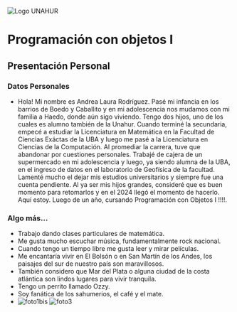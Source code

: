 ![Logo UNAHUR](./UNAHUR.png)

# Programación con objetos I
## Presentación Personal

### Datos Personales
- Hola! Mi nombre es Andrea Laura Rodríguez. Pasé mi infancia en los barrios de Boedo y Caballito y en mi adolescencia nos mudamos con mi familia a Haedo, donde aún sigo viviendo.
Tengo dos hijos, uno de los cuales es alumno también de la Unahur.
Cuando terminé la secundaria, empecé a estudiar la Licenciatura en Matemática en la Facultad de Ciencias Exáctas de la UBA y luego me pasé a la Licenciatura en Ciencias de la Computación. Al promediar la carrera, tuve que abandonar por cuestiones personales.
Trabajé de cajera de un supermercado en mi adolescencia y luego, ya siendo alumna de la UBA, en el ingreso de datos en el laboratorio de Geofísica de la facultad.
Lamenté mucho el dejar mis estudios universitarios y siempre fue una cuenta pendiente. Al ya ser mis hijos grandes, consideré que es buen momento para retomarlos y en el 2024 llegó el momento de hacerlo.
Aquí estoy. Luego de un año, cursando Programación con Objetos I !!!!.

### Algo más...
- Trabajo dando clases particulares de matemática.
- Me gusta mucho escuchar música, fundamentalmente rock nacional.
- Cuando tengo un tiempo libre me gusta leer y mirar películas.
- Me encantaría vivir en El Bolsón o en San Martín de los Andes, los paisajes del sur de nuestro país son maravillosos.
- También considero que Mar del Plata o alguna ciudad de la costa atlántica son lindos lugares para vivir tranquila.
- Tengo un perrito llamado Ozzy.
- Soy fanática de los sahumerios, el café y el mate.
-  ![foto1bis](https://github.com/user-attachments/assets/fa4995e6-4ba8-419e-9c9d-942f8a2984c4)
  ![foto3](https://github.com/user-attachments/assets/7ede29b4-d446-4ecb-bd68-289c73120792)

